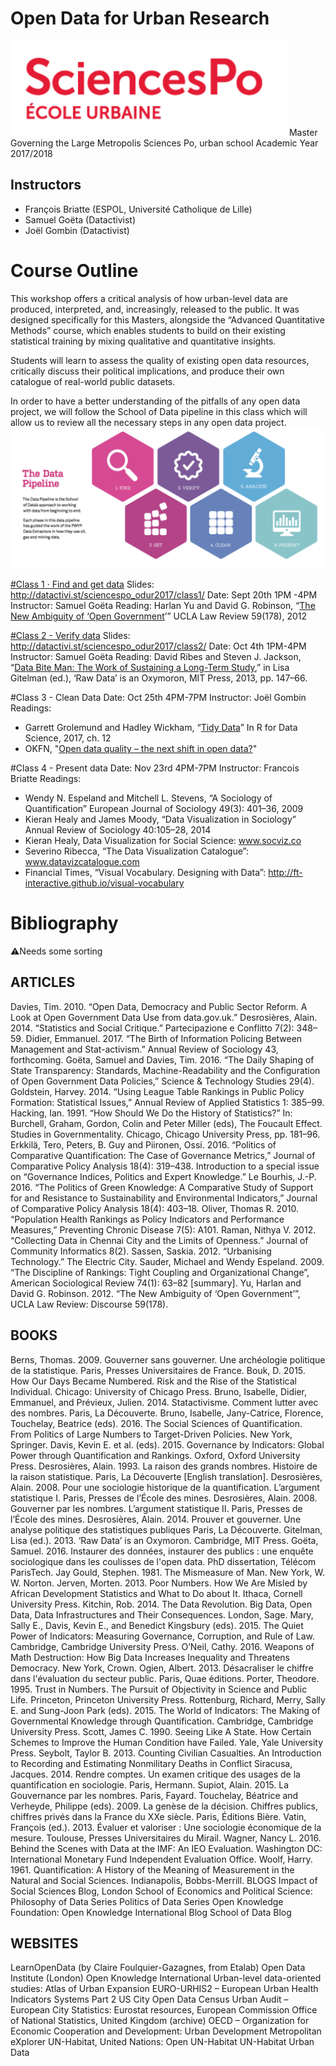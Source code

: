 # Open Data for Urban Research
![](scpo.png)
Master Governing the Large Metropolis
Sciences Po, urban school
Academic Year 2017/2018

## Instructors
- François Briatte	(ESPOL, Université Catholique de Lille)
- Samuel Goëta	(Datactivist)
- Joël Gombin	(Datactivist)

# Course Outline
This workshop offers a critical analysis of how urban-level data are produced, interpreted, and, increasingly, released to the public. It was designed specifically for this Masters, alongside the “Advanced Quantitative Methods” course, which enables students to build on their existing statistical training by mixing qualitative and quantitative insights.

Students will learn to assess the quality of existing open data resources, critically discuss their political implications, and produce their own catalogue of real-world public datasets.

In order to have a better understanding of the pitfalls of any open data project, we will follow the School of Data pipeline in this class which will allow us to review all the necessary steps in any open data project.  
![](pipeline.png)

[#Class 1 · Find and get data](http://datactivi.st/sciencespo_odur2017/class1/)
Slides: http://datactivi.st/sciencespo_odur2017/class1/
Date: Sept 20th 1PM -4PM
Instructor: Samuel Goëta
Reading: Harlan Yu and David G. Robinson, “[The New Ambiguity of ‘Open Government](https://www.uclalawreview.org/pdf/discourse/59-11.pdf)’”
UCLA Law Review 59(178), 2012

[#Class 2 - Verify data](http://datactivi.st/sciencespo_odur2017/class2/#1)
Slides: http://datactivi.st/sciencespo_odur2017/class2/
Date: Oct 4th 1PM-4PM
Instructor: Samuel Goëta 
Reading: David Ribes and Steven J. Jackson, “[Data Bite Man: The Work of Sustaining a Long-Term Study](http://static1.1.sqspcdn.com/static/f/1070098/22175786/1363200724880/RibesJackson+-+Data+Bite+Man.pdf?token=QWR6lTGBtPNmiLqToDZCUWJkR3w%3D),” in Lisa Gitelman (ed.), ‘Raw Data’ is an Oxymoron, MIT Press, 2013, pp. 147–66.

#Class 3 - Clean Data
Date: Oct 25th 4PM-7PM
Instructor: Joël Gombin 
Readings:
- Garrett Grolemund and Hadley Wickham, “[Tidy Data](http://r4ds.had.co.nz/tidy-data.html)” In R for Data Science, 2017, ch. 12
- OKFN, "[Open data quality – the next shift in open data?](https://blog.okfn.org/2017/05/31/open-data-quality-the-next-shift-in-open-data/)"

#Class 4 - Present data
Date: Nov 23rd 4PM-7PM
Instructor: Francois Briatte
Readings:
- Wendy N. Espeland and Mitchell L. Stevens, “A Sociology of Quantification”
European Journal of Sociology 49(3): 401–36, 2009
- Kieran Healy and James Moody, “Data Visualization in Sociology” Annual Review of Sociology 40:105–28, 2014
- Kieran Healy, Data Visualization for Social Science: www.socviz.co
- Severino Ribecca, “The Data Visualization Catalogue”: www.datavizcatalogue.com
- Financial Times, “Visual Vocabulary. Designing with Data”: http://ft-interactive.github.io/visual-vocabulary

# Bibliography
⚠Needs some sorting 
## ARTICLES
Davies, Tim. 2010. “Open Data, Democracy and Public Sector Reform. A Look at Open Government Data Use from data.gov.uk.”
Desrosières, Alain. 2014. “Statistics and Social Critique.” Partecipazione e Conflitto 7(2): 348–59.
Didier, Emmanuel. 2017. “The Birth of Information Policing Between Management and Stat-activism.” Annual Review of Sociology 43, forthcoming.
Goëta, Samuel and Davies, Tim. 2016. “The Daily Shaping of State Transparency: Standards, Machine-Readability and the Configuration of Open Government Data Policies,” Science & Technology Studies 29(4).
Goldstein, Harvey. 2014. “Using League Table Rankings in Public Policy Formation: Statistical Issues,” Annual Review of Applied Statistics 1: 385–99.
Hacking, Ian. 1991. “How Should We Do the History of Statistics?” In: Burchell, Graham, Gordon, Colin and Peter Miller (eds), The Foucault Effect. Studies in Governmentality. Chicago, Chicago University Press, pp. 181–96.
Erkkilä, Tero, Peters, B. Guy and Piironen, Ossi. 2016. “Politics of Comparative Quantification: The Case of Governance Metrics,” Journal of Comparative Policy Analysis 18(4): 319–438. Introduction to a special issue on “Governance Indices, Politics and Expert Knowledge.”
Le Bourhis, J.-P. 2016. “The Politics of Green Knowledge: A Comparative Study of Support for and Resistance to Sustainability and Environmental Indicators,” Journal of Comparative Policy Analysis 18(4): 403–18.
Oliver, Thomas R. 2010. “Population Health Rankings as Policy Indicators and Performance Measures,” Preventing Chronic Disease 7(5): A101.
Raman, Nithya V. 2012. “Collecting Data in Chennai City and the Limits of Openness.” Journal of Community Informatics 8(2).
Sassen, Saskia. 2012. “Urbanising Technology.” The Electric City.
Sauder, Michael and Wendy Espeland. 2009. “The Discipline of Rankings: Tight Coupling and Organizational Change”, American Sociological Review 74(1): 63–82 [summary].
Yu, Harlan and David G. Robinson. 2012. “The New Ambiguity of ‘Open Government’”, UCLA Law Review: Discourse 59(178).

## BOOKS
Berns, Thomas. 2009. Gouverner sans gouverner. Une archéologie politique de la statistique. Paris, Presses Universitaires de France.
Bouk, D. 2015. How Our Days Became Numbered. Risk and the Rise of the Statistical Individual. Chicago: University of Chicago Press.
Bruno, Isabelle, Didier, Emmanuel, and Prévieux, Julien. 2014. Statactivisme. Comment lutter avec des nombres. Paris, La Découverte.
Bruno, Isabelle, Jany-Catrice, Florence, Touchelay, Beatrice (eds). 2016. The Social Sciences of Quantification. From Politics of Large Numbers to Target-Driven Policies. New York, Springer.
Davis, Kevin E. et al. (eds). 2015. Governance by Indicators: Global Power through Quantification and Rankings. Oxford, Oxford University Press.
Desrosières, Alain. 1993. La raison des grands nombres. Histoire de la raison statistique. Paris, La Découverte [English translation].
Desrosières, Alain. 2008. Pour une sociologie historique de la quantification. L’argument statistique I. Paris, Presses de l’École des mines.
Desrosières, Alain. 2008. Gouverner par les nombres. L’argument statistique II. Paris, Presses de l’École des mines.
Desrosières, Alain. 2014. Prouver et gouverner. Une analyse politique des statistiques publiques Paris, La Découverte.
Gitelman, Lisa (ed.). 2013. ‘Raw Data’ is an Oxymoron. Cambridge, MIT Press.
Goëta, Samuel. 2016. Instaurer des données, instaurer des publics : une enquête sociologique dans les coulisses de l'open data. PhD dissertation, Télécom ParisTech.
Jay Gould, Stephen. 1981. The Mismeasure of Man. New York, W. W. Norton.
Jerven, Morten. 2013. Poor Numbers. How We Are Misled by African Development Statistics and What to Do about It. Ithaca, Cornell University Press.
Kitchin, Rob. 2014. The Data Revolution. Big Data, Open Data, Data Infrastructures and Their Consequences. London, Sage.
Mary, Sally E., Davis, Kevin E., and Benedict Kingsbury (eds). 2015. The Quiet Power of Indicators: Measuring Governance, Corruption, and Rule of Law. Cambridge, Cambridge University Press.
O’Neil, Cathy. 2016. Weapons of Math Destruction: How Big Data Increases Inequality and Threatens Democracy. New York, Crown.
Ogien, Albert. 2013. Désacraliser le chiffre dans l'évaluation du secteur public. Paris, Quae éditions.
Porter, Theodore. 1995. Trust in Numbers. The Pursuit of Objectivity in Science and Public Life. Princeton, Princeton University Press.
Rottenburg, Richard, Merry, Sally E. and Sung-Joon Park (eds). 2015. The World of Indicators: The Making of Governmental Knowledge through Quantification. Cambridge, Cambridge University Press.
Scott, James C. 1990. Seeing Like A State. How Certain Schemes to Improve the Human Condition have Failed. Yale, Yale University Press.
Seybolt, Taylor B. 2013. Counting Civilian Casualties. An Introduction to Recording and Estimating Nonmilitary Deaths in Conflict
Siracusa, Jacques. 2014. Rendre comptes. Un examen critique des usages de la quantification en sociologie. Paris, Hermann.
Supiot, Alain. 2015. La Gouvernance par les nombres. Paris, Fayard.
Touchelay, Béatrice and Verheyde, Philippe (eds). 2009. La genèse de la décision. Chiffres publics, chiffres privés dans la France du XXe siècle. Paris, Éditions Bière.
Vatin, François (ed.). 2013. Évaluer et valoriser : Une sociologie économique de la mesure. Toulouse, Presses Universitaires du Mirail.
Wagner, Nancy L. 2016. Behind the Scenes with Data at the IMF: An IEO Evaluation. Washington DC:  International Monetary Fund Independent Evaluation Office.
Woolf, Harry. 1961. Quantification: A History of the Meaning of Measurement in the Natural and Social Sciences. Indianapolis, Bobbs-Merrill.
BLOGS
Impact of Social Sciences Blog, London School of Economics and Political Science:
Philosophy of Data Series
Politics of Data Series
Open Knowledge Foundation:
Open Knowledge International Blog
School of Data Blog

## WEBSITES
LearnOpenData (by Claire Foulquier-Gazagnes, from Etalab)
Open Data Institute (London)
Open Knowledge International
Urban-level data-oriented studies:
Atlas of Urban Expansion
EURO-URHIS2 – European Urban Health Indicators Systems Part 2
US City Open Data Census
Urban Audit – European City Statistics:
Eurostat resources, European Commission
Office of National Statistics, United Kingdom (archive)
OECD – Organization for Economic Cooperation and Development:
Urban Development
Metropolitan eXplorer
UN-Habitat, United Nations:
Open UN-Habitat
UN-Habitat Urban Data
